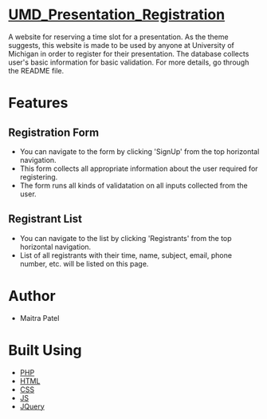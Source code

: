 # [UMD_Presentation_Registration]
 A website for reserving a time slot for a presentation. As the theme suggests, this website is made to be used by anyone at University of Michigan in order to register for their presentation. The database collects user's basic information for basic validation. For more details, go through the README file.
# Features
 ## Registration Form
  * You can navigate to the form by clicking 'SignUp' from the top horizontal navigation. 
  * This form collects all appropriate information about the user required for registering. 
  * The form runs all kinds of validatation on all inputs collected from the user. 
 ## Registrant List
  * You can navigate to the list by clicking 'Registrants' from the top horizontal navigation. 
  * List of all registrants with their time, name, subject, email, phone number, etc. will be listed on this page.
  
# Author
* Maitra Patel
# Built Using
* [PHP]
* [HTML]
* [CSS]
* [JS]
* [JQuery]


[PHP]: https://www.php.net/manual/en/install.php
[HTML]: https://developer.mozilla.org/en-US/docs/Web/HTML
[CSS]: https://developer.mozilla.org/en-US/docs/Web/CSS
[JS]: https://developer.mozilla.org/en-US/docs/Web/JavaScript
[JQuery]: https://jquery.com/
[UMD_Presentation_Registration]: https://m18e-commerce.000webhostapp.com/p_registration/

